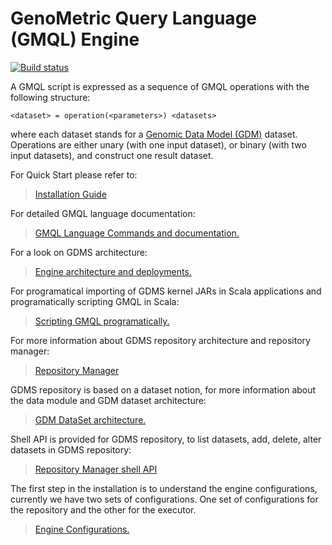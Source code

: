 GenoMetric Query Language (GMQL) Engine
=======================================

[![Build status](https://travis-ci.org/DEIB-GECO/GMQL.svg?branch=master)](https://travis-ci.org/DEIB-GECO)


A GMQL script is expressed as a sequence of GMQL operations with the following structure:
```
<dataset> = operation(<parameters>) <datasets>
```
where each dataset stands for a [Genomic Data Model (GDM)](docs/GDM_DS_Structure.md) dataset. Operations are either unary (with one input dataset), or binary (with two input datasets), and construct one result dataset.

For Quick Start please refer to:
> [Installation Guide](https://github.com/DEIB-GECO/GMQL_Package/)

For detailed GMQL language documentation:
> [GMQL Language Commands and documentation.](http://www.bioinformatics.deib.polimi.it/genomic_computing/GMQL/doc/GMQL_V2_manual.pdf)


For a look on GDMS architecture:
> [Engine architecture and deployments.](docs/gmql_architecture.md)


For programatical importing of GDMS kernel JARs in Scala applications and programatically scripting GMQL in Scala: 
> [Scripting GMQL programatically.](docs/GMQL_APIs.md)

For more information about GDMS repository architecture and repository manager:
> [Repository Manager](GMQL-Repository/README.md)


GDMS repository is based on a dataset notion, for more information about the data module and GDM dataset architecture:
> [GDM DataSet architecture.](docs/GDM_DS_Structure.md)

Shell API is provided for GDMS repository, to list datasets, add, delete, alter datasets in GDMS repository:
> [Repository Manager shell API](docs/SHELL_API.md)

The first step in the installation is to understand the engine configurations, currently we have two sets of configurations. One set of configurations for the repository and the other for the executor.
> [Engine Configurations.](docs/Configutations.md)
